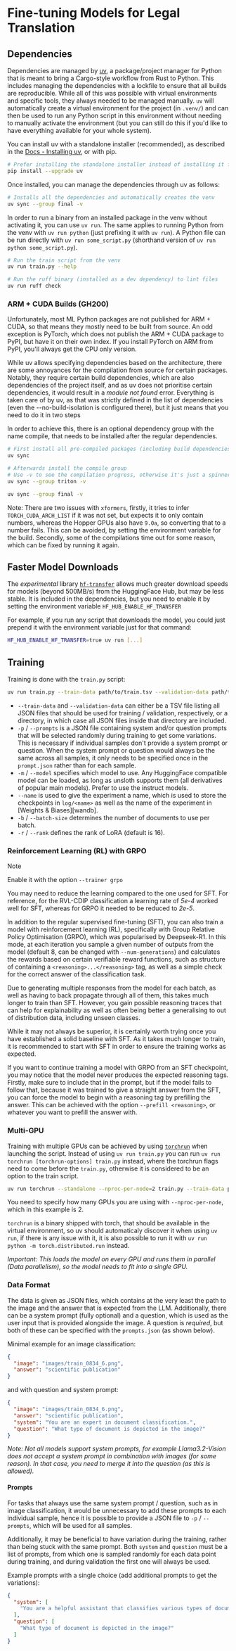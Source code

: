 # Fine-tuning Models for Legal Translation

## Dependencies

Dependencies are managed by [uv][uv], a package/project manager for Python that is meant to bring a Cargo-style workflow
from Rust to Python. This includes managing the dependencies with a lockfile to ensure that all builds are reproducible.
While all of this was possible with virtual environments and specific tools, they always needed to be managed manually.
`uv` will automatically create a virtual environment for the project (in `.venv/`) and can then be used to run any
Python script in this environment without needing to manually activate the environment (but you can still do this if
you'd like to have everything available for your whole system).

You can install uv with a standalone installer (recommended), as described in the [Docs - Installing uv][uv-install],
or with pip.

```sh
# Prefer installing the standalone installer instead of installing it from pip
pip install --upgrade uv
```

Once installed, you can manage the dependencies through uv as follows:

```sh
# Installs all the dependencies and automatically creates the venv
uv sync --group final -v
```

In order to run a binary from an installed package in the venv without activating it, you can use `uv run`. The same
applies to running Python from the venv with `uv run python` (just prefixing it with `uv run`). A Python file can be run
directly with `uv run some_script.py` (shorthand version of `uv run python some_script.py`).

```sh
# Run the train script from the venv
uv run train.py --help

# Run the ruff binary (installed as a dev dependency) to lint files
uv run ruff check
```


### ARM + CUDA Builds (GH200)

Unfortunately, most ML Python packages are not published for ARM + CUDA, so that means they mostly need to be built from
source. An odd exception is PyTorch, which does not publish the ARM + CUDA package to PyPI, but have it on their own
index. If you install PyTorch on ARM from PyPI, you'll always get the CPU only version.

While uv allows specifying dependencies based on the architecture, there are some annoyances for the compilation from
source for certain packages. Notably, they require certain build dependencies, which are also dependencies of the
project itself, and as uv does not prioritise certain dependencies, it would result in a *module not found* error.
Everything is taken care of by uv, as that was strictly defined in the list of dependencies
(even the --no-build-isolation is configured there), but it just means that you need to do it in two steps

In order to achieve this, there is an optional dependency group with the name compile, that needs to be installed
after the regular dependencies.

```sh
# First install all pre-compiled packages (including build dependencies)
uv sync

# Afterwards install the compile group
# Use -v to see the compilation progress, otherwise it's just a spinner.
uv sync --group triton -v

uv sync --group final -v
```
Note: There are two issues with `xformers`, firstly, it tries to infer `TORCH_CUDA_ARCH_LIST` if it was not set, but
expects it to only contain numbers, whereas the Hopper GPUs also have `9.0a`, so converting that to a number fails. This
can be avoided, by setting the environment variable for the build. Secondly, some of the compilations time out for some
reason, which can be fixed by running it again.


## Faster Model Downloads

The *experimental* library [`hf-transfer`][hf-transfer] allows much greater download speeds for models (beyond 500MB/s) from the
HuggingFace Hub, but may be less stable. It is included in the dependencies, but you need to enable it by setting the
environment variable `HF_HUB_ENABLE_HF_TRANSFER`

For example, if you run any script that downloads the model, you could just prepend it with the environment variable
just for that command:

```sh
HF_HUB_ENABLE_HF_TRANSFER=true uv run [...]
```

## Training

Training is done with the `train.py` script:

```sh
uv run train.py --train-data path/to/train.tsv --validation-data path/to/validation.tsv --prompts path/to/prompts.json -m unsloth/Qwen2-VL-7B-Instruct --name rvl-cdip-qwen2-r16 -b 2
```

- `--train-data` and `--validation-data` can either be a TSV file listing all JSON files that should be used for
  training / validation, respectively, or a directory, in which case all JSON files inside that directory are included.
- `-p` / `--prompts` is a JSON file containing system and/or question prompts that will be selected randomly during
  training to get some variations. This is necessary if individual samples don't provide a system prompt or question.
  When the system prompt or question would always be the same across all samples, it only needs to be specified once in
  the `prompt.json` rather than for each sample.
- `-m` / `--model` specifies which model to use. Any HuggingFace compatible model can be loaded, as long as unsloth
  supports them (all derivatives of popular main models). Prefer to use the instruct models.
- `--name` is used to give the experiment a name, which is used to store the checkpoints in `log/<name>` as well as the name of the experiment in [Weights & Biases][wandb].
- `-b` / `--batch-size` determines the number of documents to use per batch.
- `-r` / `--rank` defines the rank of LoRA (default is 16).

### Reinforcement Learning (RL) with GRPO

> [!NOTE]
> Enable it with the option `--trainer grpo`
>
> You may need to reduce the learning compared to the one used for SFT. For reference, for the RVL-CDIP classification
> a learning rate of *5e-4* worked well for SFT, whereas for GRPO it needed to be reduced to *2e-5*.

In addition to the regular supervised fine-tuning (SFT), you can also train a model with reinforcement learning (RL),
specifically with Group Relative Policy Optimisation (GRPO), which was popularised by Deepseek-R1. In this mode, at each
iteration you sample a given number of outputs from the model (default 8, can be changed with `--num-generations`) and
calculates the rewards based on certain verifiable reward functions, such as structure of containing
a `<reasoning>...</reasoning>` tag, as well as a simple check for the correct answer of the classification task.

Due to generating multiple responses from the model for each batch, as well as having to back propagate through all of
them, this takes much longer to train than SFT. However, you gain possible reasoning traces that can help for
explainability as well as often being better a generalising to out of distribution data, including unseen classes.

While it may not always be superior, it is certainly worth trying once you have established a solid baseline with SFT.
As it takes much longer to train, it is recommended to start with SFT in order to ensure the training works as expected.

If you want to continue training a model with GRPO from an SFT checkpoint, you may notice that the model never produces
the expected reasoning tags. Firstly, make sure to include that in the prompt, but if the model fails to follow that,
because it was trained to give a straight answer from the SFT, you can force the model to begin with a reasoning tag by
prefilling the answer. This can be achieved with the option `--prefill <reasoning>`, or whatever you want to prefill the
answer with.

### Multi-GPU

Training with multiple GPUs can be achieved by using [`torchrun`][torchrun] when launching the script. Instead of using
`uv run train.py` you can run `uv run torchrun [torchrun-options] train.py` instead, where the torchrun flags need to
come before the `train.py`, otherwise it is considered to be an option to the train script.

```sh
uv run torchrun --standalone --nproc-per-node=2 train.py --train-data path/to/train.tsv --validation-data path/to/validation.tsv --prompts path/to/prompts.json -m unsloth/Qwen2-VL-7B-Instruct --name rvl-cdip-qwen2-r16 -b 2
```

You need to specify how many GPUs you are using with `--nproc-per-node`, which in this example is 2.

`torchrun` is a binary shipped with torch, that should be available in the virtual environment, so uv should
automaticaly discover it when using `uv run`, if there is any issue with it, it is also possible to run it with `uv run
python -m torch.distributed.run` instead.

*Important: This loads the model on every GPU and runs them in parallel (Data parallelism), so the model needs to fit
into a single GPU.*


### Data Format

The data is given as JSON files, which contains at the very least the path to the image and the answer that is expected
from the LLM. Additionally, there can be a system prompt (fully optional) and a question, which is used as the user
input that is provided alongside the image. A question is *required*, but both of these can be specified with the
`prompts.json` (as shown below).

Minimal example for an image classification:

```json
{
  "image": "images/train_0834_6.png",
  "answer": "scientific publication"
}
```

and with question and system prompt:

```json
{
  "image": "images/train_0834_6.png",
  "answer": "scientific publication",
  "system": "You are an expert in document classification.",
  "question": "What type of document is depicted in the image?"
}
```

*Note: Not all models support system prompts, for example Llama3.2-Vision does not accept a system prompt in combination
with images (for some reason). In that case, you need to merge it into the question (as this is allowed).*

#### Prompts

For tasks that always use the same system prompt / question, such as in image classification, it would be unnecessary to
add these prompts to each individual sample, hence it is possible to provide a JSON file to `-p` / `--prompts`, which
will be used for all samples.

Additionally, it may be beneficial to have variation during the training, rather than being stuck with the same prompt.
Both `system` and `question` must be a list of prompts, from which one is sampled randomly for each data point during
training, and during validation the first one will always be used.

Example prompts with a single choice (add additional prompts to get the variations):

```json
{
  "system": [
    "You are a helpful assistant that classifies various types of documents based on their images. Respond with only the chosen type of document from the following list of document types:\n\n- letter\n- form\n- email\n- handwritten\n- advertisement\n- scientific report\n- scientific publication\n- specification\n- file folder\n- news article\n- budget\n- invoice\n- presentation\n- questionnaire\n- resume\n- memo"
  ],
  "question": [
    "What type of document is depicted in the image?"
  ]
}
```

[hf-transfer]: https://github.com/huggingface/hf_transfer
[torchrun]: https://pytorch.org/docs/stable/elastic/run.html
[uv]: https://github.com/astral-sh/uv
[uv-install]: https://docs.astral.sh/uv/getting-started/installation/
